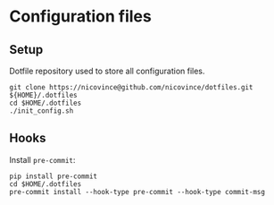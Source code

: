 # Configuration files

## Setup
Dotfile repository used to store all configuration files.

```
git clone https://nicovince@github.com/nicovince/dotfiles.git ${HOME}/.dotfiles
cd $HOME/.dotfiles
./init_config.sh
```

## Hooks
Install `pre-commit`:
```
pip install pre-commit
cd $HOME/.dotfiles
pre-commit install --hook-type pre-commit --hook-type commit-msg
```
